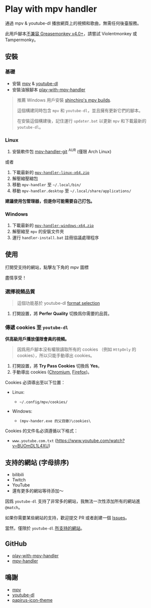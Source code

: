 # Play with mpv handler

通過 mpv & youtube-dl 播放網頁上的視頻和歌曲，無需任何後臺服務。

此用戶腳本[不兼容 Greasemonkey v4.0+][note-greasemonkey]，請嘗試 Violentmonkey 或 Tampermonky。

## 安裝

### 基礎

- 安裝 [mpv][install-mpv] & [youtube-dl][install-youtube-dl]
- 安裝油猴腳本 [play-with-mpv-handler][install-userscript]

> 推薦 Windows 用戶安裝 [shinchiro's mpv builds][install-mpv-windows].
>
> 這個構建同時包含 `mpv` 和 `youtube-dl`，並且擁有更新它們的腳本。
>
> 在安裝這個構建後，記住運行 `updater.bat` 以更新 `mpv` 和下載最新的 `youtube-dl`。

### Linux

1. 安裝軟件包 [mpv-handler-git][install-mpv-handler-arch] <sup>AUR</sup> (僅限 Arch Linux)

或者

1. 下載最新的 [`mpv-handler-linux-x64.zip`][install-mpv-handler-linux]
2. 解壓縮壓縮包
3. 移動 `mpv-handler` 至 `~/.local/bin/`
4. 移動 `mpv-handler.desktop` 至 `~/.local/share/applications/`

**建議使用包管理器，但是你可能需要自己打包。**

### Windows

1. 下載最新的 [`mpv-handler-windows-x64.zip`][install-mpv-handler-windows]
2. 解壓縮至 `mpv` 的安裝文件夾
3. 運行 `handler-install.bat` 註冊協議處理程序

## 使用

打開受支持的網站，點擊左下角的 mpv 圖標

盡情享受！

### 選擇視頻品質

> 這個功能基於 youtube-dl [format selection][usage-format-selection]

1. 打開設置，將 **Perfer Quality** 切換爲你需要的品質。

### 傳遞 cookies 至 `youtube-dl`

**供高級用戶播放僅限會員的視頻。**

> 因爲用戶腳本沒有權限讀取所有的 cookies （例如 `HttpOnly` 的 cookies），所以只能手動導出 cookies。

1. 打開設置，將 **Try Pass Cookies** 切換爲 **Yes**。
2. 手動導出 cookies ([Chromium][usage-cookies-chromium], [Firefox][usage-cookies-firefox])。

Cookies 必須導出至以下位置：

- Linux:

  - `~/.config/mpv/cookies/`

- Windows:

  - `(mpv-hander.exe 的父目錄)\cookies\`

Cookies 的文件名必須遵循以下格式：

- `www.youtube.com.txt` (https://www.youtube.com/watch?v=BUOmDL1L4XU)

## 支持的網站 (字母排序)

- bilibili
- Twitch
- YouTube
- 還有更多的網站等待添加～

因爲 `youtube-dl` 支持了非常多的網站，我無法一次性添加所有的網站進 `@match`。

如果你需要某些網站的支持，歡迎提交 PR 或者創建一個 [Issues][support-issues]。

當然，僅限於 `youtube-dl` [所支持的網站][support-sites]。

## GitHub

- [play-with-mpv-handler][github-userscript]
- [mpv-handler][github-mpv-handler]

## 鳴謝

- [mpv][thanks-mpv]
- [youtube-dl][thanks-youtube-dl]
- [papirus-icon-theme][thanks-papirus-icon-theme]

[note-greasemonkey]: https://github.com/akiirui/userscript/issues/1
[install-mpv]: https://mpv.io/installation/
[install-youtube-dl]: https://github.com/ytdl-org/youtube-dl/releases
[install-userscript]: https://greasyfork.org/scripts/416271-play-with-mpv
[install-mpv-windows]: https://sourceforge.net/projects/mpv-player-windows/files
[install-mpv-handler-arch]: https://aur.archlinux.org/packages/mpv-handler-git/
[install-mpv-handler-linux]: https://github.com/akiirui/mpv-handler/releases/latest/download/mpv-handler-linux-x64.zip
[install-mpv-handler-windows]: https://github.com/akiirui/mpv-handler/releases/latest/download/mpv-handler-windows-x64.zip
[usage-format-selection]: https://github.com/ytdl-org/youtube-dl/blob/master/README.md#format-selection
[usage-cookies-chromium]: https://chrome.google.com/webstore/detail/get-cookiestxt/bgaddhkoddajcdgocldbbfleckgcbcid/
[usage-cookies-firefox]: https://addons.mozilla.org/en-US/firefox/addon/cookies-txt/
[support-issues]: https://github.com/akiirui/userscript/issues/new
[support-sites]: https://ytdl-org.github.io/youtube-dl/supportedsites.html
[github-userscript]: https://github.com/akiirui/userscript/tree/play-with-mpv-handler/
[github-mpv-handler]: https://github.com/akiirui/mpv-handler/
[thanks-mpv]: https://mpv.io/
[thanks-youtube-dl]: https://github.com/ytdl-org/youtube-dl/
[thanks-papirus-icon-theme]: https://github.com/PapirusDevelopmentTeam/papirus-icon-theme/
